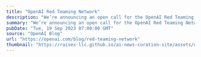 ```yaml
---
title: "OpenAI Red Teaming Network"
description: "We’re announcing an open call for the OpenAI Red Teaming Network and invite domain experts interested in improving the safety of OpenAI’s models to join our efforts."
summary: "We’re announcing an open call for the OpenAI Red Teaming Network and invite domain experts interested in improving the safety of OpenAI’s models to join our efforts."
pubDate: "Tue, 19 Sep 2023 07:00:00 GMT"
source: "OpenAI Blog"
url: "https://openai.com/blog/red-teaming-network"
thumbnail: "https://raisex-llc.github.io/ai-news-curation-site/assets/openai_logo.png"
---
```


